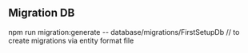 ## Migration DB

npm run migration:generate -- database/migrations/FirstSetupDb // to create migrations via entity format file
